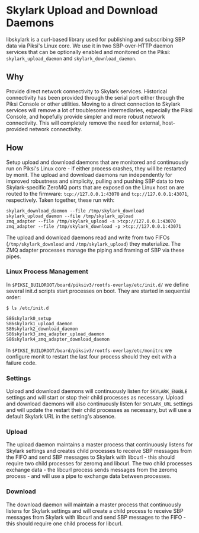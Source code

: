# Skylark Upload and Download Daemons

libskylark is a curl-based library used for publishing and subscribing SBP data
via Piksi's Linux core. We use it in two SBP-over-HTTP daemon services that can
be optionally enabled and monitored on the Piksi: `skylark_upload_daemon` and
`skylark_download_daemon`.

## Why

Provide direct network connectivity to Skylark services. Historical connectivity
has been provided through the serial port either through the Piksi Console or
other utilities. Moving to a direct connection to Skylark services will remove a
lot of troublesome intermediaries, especially the Piksi Console, and hopefully
provide simpler and more robust network connectivity. This will completely
remove the need for external, host-provided network connectivity.

## How

Setup upload and download daemons that are monitored and continuously run on
Piksi's Linux core - if either process crashes, they will be restarted by
monit. The upload and download daemons run independently for improved robustness
and simplicity, pulling and pushing SBP data to two Skylark-specific ZeroMQ
ports that are exposed on the Linux host on are routed to the firmware:
`tcp://127.0.0.1:43070` and `tcp://127.0.0.1:43071`, respectively. Taken
together, these run with:

```
skylark_download_daemon --file /tmp/skylark_download
skylark_upload_daemon --file /tmp/skylark_upload
zmq_adapter --file /tmp/skylark_upload -s >tcp://127.0.0.1:43070
zmq_adapter --file /tmp/skylark_download -p >tcp://127.0.0.1:43071
```

The upload and download daemons read and write from two FIFOs
(`/tmp/skylark_download` and `/tmp/skylark_upload`) they materialize. The ZMQ
adapter processes manage the piping and framing of SBP via these pipes.

### Linux Process Management

In `$PIKSI_BUILDROOT/board/piksiv3/rootfs-overlay/etc/init.d/` we define several
init.d scripts start processes on boot. They are started in sequential order:

```
$ ls /etc/init.d

S86skylark0_setup
S86skylark1_upload_daemon
S86skylark2_download_daemon
S86skylark3_zmq_adapter_upload_daemon
S86skylark4_zmq_adapter_download_daemon
```

In `$PIKSI_BUILDROOT/board/piksiv3/rootfs-overlay/etc/monitrc` we configure
monit to restart the last four process should they exit with a failure code.

### Settings

Upload and download daemons will continuously listen for `SKYLARK_ENABLE`
settings and will start or stop their child processes as necessary. Upload and
download daemons will also continuously listen for `SKYLARK_URL` settings and
will update the restart their child processes as necessary, but will use a
default Skylark URL in the setting's absence.

### Upload

The upload daemon maintains a master process that continuously listens for
Skylark settings and creates child processes to receive SBP messages from the
FIFO and send SBP messages to Skylark with libcurl - this should require two
child processes for zeromq and libcurl. The two child processes exchange data -
the libcurl process sends messages from the zeromq process - and will use a pipe
to exchange data between processes.

### Download

The download daemon will maintain a master process that continuously listens for
Skylark settings and will create a child process to receive SBP messages from
Skylark with libcurl and send SBP messages to the FIFO - this should require one
child process for libcurl.
